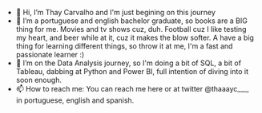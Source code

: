 - 👋 Hi, I’m Thay Carvalho and I'm just begining on this journey
- 👀 I’m a portuguese and english bachelor graduate, so books are a BIG thing for me. Movies and tv shows cuz, duh. Football cuz I like testing my heart, and beer while at it, cuz it makes the blow softer. A have a big thing for learning different things, so throw it at me, I'm a fast and passionate learner :)
- 🌱 I’m on the Data Analysis journey, so I'm doing a bit of SQL, a bit of Tableau, dabbing at Python and Power BI, full intention of diving into it soon enough.
- 📫 How to reach me: You can reach me here or at twitter @thaaayc___, in portuguese, english and spanish.

<!---
ThayACarvalho/ThayACarvalho is a ✨ special ✨ repository because its `README.md` (this file) appears on your GitHub profile.
You can click the Preview link to take a look at your changes.
--->

